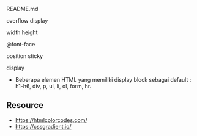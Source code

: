 README.md

overflow
display


width
height




@font-face	

position
	sticky


display
- Beberapa elemen HTML yang memiliki display block sebagai default : h1-h6, div, p, ul, li, ol, form, hr.


## Resource
- https://htmlcolorcodes.com/ 
- https://cssgradient.io/